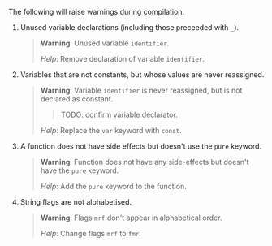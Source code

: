 The following will raise warnings during compilation.

1. Unused variable declarations (including those preceeded with `_`).
   > **Warning**: Unused variable `identifier`.
   > 
   > *Help*: Remove declaration of variable `identifier`.

1. Variables that are not constants, but whose values are never reassigned.
   > **Warning**: Variable `identifier` is never reassigned, but is not declared as constant.
   > 
   > > TODO: confirm variable declarator.
   > 
   > *Help*: Replace the `var` keyword with `const`.

1. A function does not have side effects but doesn't use the `pure` keyword.
   > **Warning**: Function does not have any side-effects but doesn't have the `pure` keyword.
   >
   > *Help*: Add the `pure` keyword to the function.

1. String flags are not alphabetised.
   > **Warning**: Flags `mrf` don't appear in alphabetical order.
   >
   > *Help*: Change flags `mrf` to `fmr`.